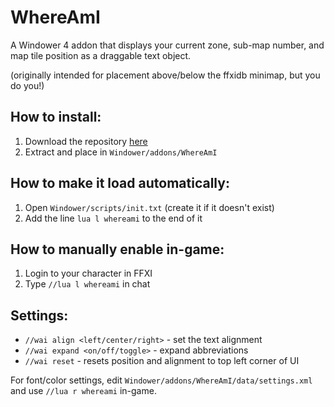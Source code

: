 # WhereAmI
A Windower 4 addon that displays your current zone, sub-map number, and map tile position as a draggable text object.

(originally intended for placement above/below the ffxidb minimap, but you do you!)

## How to install:
1. Download the repository [here](https://github.com/StarlitGhost/WhereAmI/archive/refs/heads/master.zip)
2. Extract and place in `Windower/addons/WhereAmI`

## How to make it load automatically:
1. Open `Windower/scripts/init.txt` (create it if it doesn't exist)
2. Add the line `lua l whereami` to the end of it

## How to manually enable in-game:
1. Login to your character in FFXI
2. Type `//lua l whereami` in chat

## Settings:
- `//wai align <left/center/right>` - set the text alignment
- `//wai expand <on/off/toggle>` - expand abbreviations
- `//wai reset` - resets position and alignment to top left corner of UI

For font/color settings, edit `Windower/addons/WhereAmI/data/settings.xml` and use `//lua r whereami` in-game.
